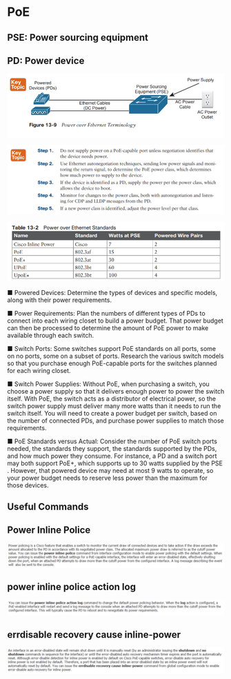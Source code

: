 # PoE

## PSE: Power sourcing equipment
## PD: Power device

![image.png](../_resources/3721df8c4a87f9e05dcbeabbd7c4fa7d.png)

![image.png](../_resources/a0b0c1d49b59c7cbed820dd988757b49.png)

![image.png](../_resources/e671b8d47be34988c7f833522b5c069d.png)

■ Powered Devices: Determine the types of devices and specific models, along with their power requirements.

■ Power Requirements: Plan the numbers of different types of PDs to connect into each wiring closet to build a power budget. That power budget can then be processed to determine the amount of PoE power to make available through each switch.

■ Switch Ports: Some switches support PoE standards on all ports, some on no ports, some on a subset of ports. Research the various switch models so that you purchase enough PoE-capable ports for the switches planned for each wiring closet.

■ Switch Power Supplies: Without PoE, when purchasing a switch, you choose a power supply so that it delivers enough power to power the switch itself. With PoE, the switch acts as a distributor of electrical power, so the switch power supply must deliver many more watts than it needs to run the switch itself. You will need to create a power budget per switch, based on the number of connected PDs, and purchase power supplies to match those requirements.

■ PoE Standards versus Actual: Consider the number of PoE switch ports needed, the standards they support, the standards supported by the PDs, and how much power they consume. For instance, a PD and a switch port may both support PoE+, which supports up to 30 watts supplied by the PSE . However, that powered device may need at most 9 watts to operate, so your power budget needs to reserve less power than the maximum for those devices.

  

## Useful Commands

## Power Inline Police

![image.png](../_resources/2b4a7697de8aa8dc704de8b2c7596d7e.png)

## power inline police action log

![image.png](../_resources/65538319eea9dd01f17338e28bbf57ce.png)

## errdisable recovery cause inline-power

![image.png](../_resources/0e2974ff491b799ca6d2ea3aa8e525c8.png)
